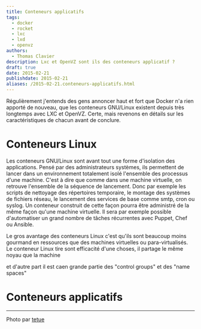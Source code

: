 ```yaml
---
title: Conteneurs applicatifs
tags:
  - docker
  - rocket
  - lxc
  - lxd
  - openvz
authors:
  - Thomas Clavier
description: Lxc et OpenVZ sont ils des conteneurs applicatif ?
draft: true
date: 2015-02-21
publishdate: 2015-02-21
aliases: /2015-02-21.conteneurs-applicatifs.html
---
```


Régulièrement j'entends des gens annoncer haut et fort que Docker n'a rien apporté de nouveau, que les conteneurs GNU/Linux existent depuis très longtemps avec LXC et OpenVZ. Certe, mais revenons en détails sur les caractéristiques de chacun avant de conclure.

# Conteneurs Linux 

Les conteneurs GNU/Linux sont avant tout une forme d'isolation des applications. Pensé par des administrateurs systèmes, ils permettent de lancer dans un environnement totalement isolé l'ensemble des processus d'une machine. C'est à dire que comme dans une machine virtuelle, on retrouve l'ensemble de la séquence de lancement. Donc par exemple les scripts de nettoyage des répertoires temporaire, le montage des systèmes de fichiers réseau, le lancement des services de base comme smtp, cron ou syslog. 
Un conteneur construit de cette façon pourra être administré de la même façon qu'une machine virtuelle. Il sera par exemple possible d'automatiser un grand nombre de tâches récurrentes avec Puppet, Chef ou Ansible. 

Le gros avantage des conteneurs Linux c'est qu'ils sont beaucoup moins gourmand en ressources que des machines virtuelles ou para-virtualisés. Le conteneur Linux tire sont efficacité d'une choses, il partage le même noyau que la machine 

et d'autre part il est caen grande partie des "control groups" et des "name spaces" 

# Conteneurs applicatifs



---
Photo par [tetue](https://www.flickr.com/photos/romytetue/109188206)
